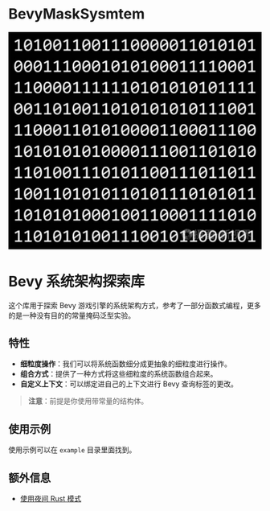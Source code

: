 # BevyMaskSysmtem

![alt text](public/image.png)

# Bevy 系统架构探索库

这个库用于探索 Bevy 游戏引擎的系统架构方式，参考了一部分函数式编程，更多的是一种没有目的的常量掩码泛型实验。

## 特性

- **细粒度操作**：我们可以将系统函数细分成更抽象的细粒度进行操作。
- **组合方式**：提供了一种方式将这些细粒度的系统函数组合起来。
- **自定义上下文**：可以绑定进自己的上下文进行 Bevy 查询标签的更改。

> **注意**：前提是你使用带常量的结构体。

## 使用示例

使用示例可以在 `example` 目录里面找到。

## 额外信息

- [使用夜间 Rust 模式](https://doc.rust-lang.org/nightly/)
